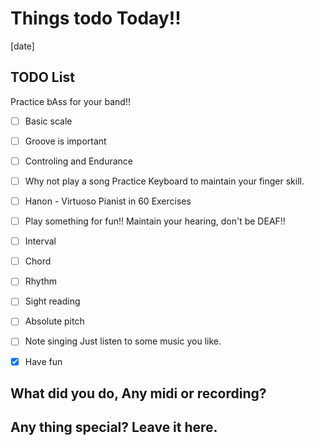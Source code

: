 # Things todo Today!!
[date]

## TODO List
Practice bAss for your band!!  

- [ ] Basic scale
- [ ]  Groove is important
- [ ] Controling and Endurance
- [ ] Why not play a song
Practice Keyboard to maintain your finger skill.  

- [ ] Hanon - Virtuoso Pianist in 60 Exercises
- [ ] Play something for fun!!
Maintain your hearing, don't be DEAF!!  

- [ ] Interval
- [ ] Chord
- [ ] Rhythm
- [ ] Sight reading
- [ ] Absolute pitch
- [ ] Note singing
Just listen to some music you like.  

- [x] Have fun

## What did you do, Any midi or recording?

## Any thing special? Leave it here.

